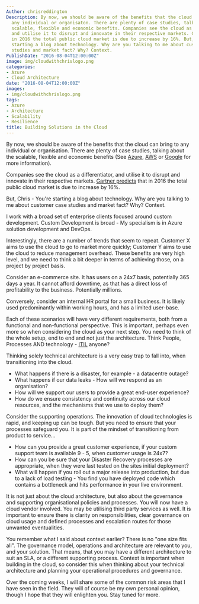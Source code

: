 ```yaml
---
Author: chrisreddington
Description: By now, we should be aware of the benefits that the cloud can bring to
  any individual or organisaton. There are plenty of case studies, talking about the
  scalable, flexible and economic benefits. Companies see the cloud as a differentiator,
  and utilise it to disrupt and innovate in their respective markets. Gartner predicts that
  in 2016 the total public cloud market is due to increase by 16%. But, Chris - You're
  starting a blog about technology. Why are you talking to me about customer case
  studies and market fact? Why? Context.
PublishDate: "2016-08-04T12:00:00Z"
image: img/cloudwithchrislogo.png
categories:
- Azure
- Cloud Architecture
date: "2016-08-04T12:00:00Z"
images:
- img/cloudwithchrislogo.png
tags:
- Azure
- Architecture
- Scalability
- Resilience
title: Building Solutions in the Cloud
---
```


By now, we should be aware of the benefits that the cloud can bring to any individual or organisation. There are plenty of case studies, talking about the scalable, flexible and economic benefits (See [Azure](https://azure.microsoft.com/en-gb/case-studies/), [AWS](https://aws.amazon.com/solutions/case-studies/) or [Google](https://cloud.google.com/customers/) for more information).

Companies see the cloud as a differentiator, and utilise it to disrupt and innovate in their respective markets. [Gartner predicts](http://www.gartner.com/newsroom/id/3188817) that in 2016 the total public cloud market is due to increase by 16%.

But, Chris - You're starting a blog about technology. Why are you talking to me about customer case studies and market fact? Why? Context.

I work with a broad set of enterprise clients focused around custom development. Custom Development is broad - My specialism is in Azure solution development and DevOps.

Interestingly, there are a number of trends that seem to repeat. Customer X aims to use the cloud to go to market more quickly; Customer Y aims to use the cloud to reduce management overhead. These benefits are very high level, and we need to think a bit deeper in terms of achieving those, on a project by project basis.

Consider an e-commerce site. It has users on a 24x7 basis, potentially 365 days a year. It cannot afford downtime, as that has a direct loss of profitability to the business. Potentially millions.

Conversely, consider an internal HR portal for a small business. It is likely used predominantly within working hours, and has a limited user-base.

Each of these scenarios will have very different requirements, both from a functional and non-functional perspective. This is important, perhaps even more so when considering the cloud as your next step. You need to think of the whole setup, end to end and not just the architecture. Think People, Processes AND technology - [ITIL](https://en.wikipedia.org/wiki/ITIL) anyone?

Thinking solely technical architecture is a very easy trap to fall into, when transitioning into the cloud.

- What happens if there is a disaster, for example - a datacentre outage?
- What happens if our data leaks - How will we respond as an organisation?
- How will we support our users to provide a great end-user experience?
- How do we ensure consistency and continuity across our cloud resources, and the mechanisms that we use to deploy them?

Consider the supporting operations. The innovation of cloud technologies is rapid, and keeping up can be tough. But you need to ensure that your processes safeguard you. It is part of the mindset of transitioning from product to service...

- How can you provide a great customer experience, if your custom support team is available 9 - 5, when customer usage is 24x7?
- How can you be sure that your Disaster Recovery processes are appropriate, when they were last tested on the sites initial deployment?
- What will happen if you roll out a major release into production, but due to a lack of load testing - You find you have deployed code which contains a bottleneck and hits performance in your live environment.

It is not just about the cloud architecture, but also about the governance and supporting organisational policies and processes. You will now have a cloud vendor involved. You may be utilising third party services as well. It is important to ensure there is clarity on responsibilities, clear governance on cloud usage and defined processes and escalation routes for those unwanted eventualities.

You remember what I said about context earlier? There is no "one size fits all". The governance model, operations and architecture are relevant to you, and your solution. That means, that you may have a different architecture to suit an SLA, or a different supporting process. Context is important when building in the cloud, so consider this when thinking about your technical architecture and planning your operational procedures and governance.

Over the coming weeks, I will share some of the common risk areas that I have seen in the field. They will of course be my own personal opinion, though I hope that they will enlighten you. Stay tuned for more.